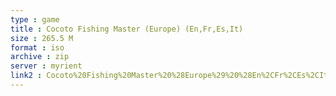 ```yaml
---
type : game
title : Cocoto Fishing Master (Europe) (En,Fr,Es,It)
size : 265.5 M
format : iso
archive : zip
server : myrient
link2 : Cocoto%20Fishing%20Master%20%28Europe%29%20%28En%2CFr%2CEs%2CIt%29
---
```

